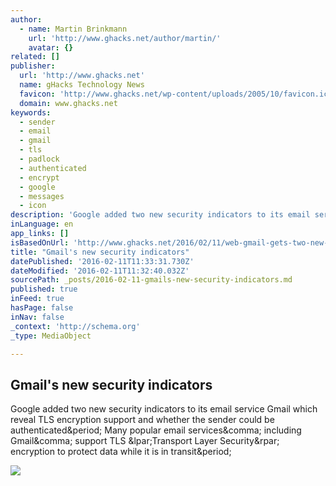 ```yaml
---
author:
  - name: Martin Brinkmann
    url: 'http://www.ghacks.net/author/martin/'
    avatar: {}
related: []
publisher:
  url: 'http://www.ghacks.net'
  name: gHacks Technology News
  favicon: 'http://www.ghacks.net/wp-content/uploads/2005/10/favicon.ico'
  domain: www.ghacks.net
keywords:
  - sender
  - email
  - gmail
  - tls
  - padlock
  - authenticated
  - encrypt
  - google
  - messages
  - icon
description: 'Google added two new security indicators to its email service Gmail which reveal TLS encryption support and whether the sender could be authenticated. Many popular email services, including Gmail, support TLS (Transport Layer Security) encryption to protect data while it is in transit.'
inLanguage: en
app_links: []
isBasedOnUrl: 'http://www.ghacks.net/2016/02/11/web-gmail-gets-two-new-security-indicators/'
title: "Gmail's new security indicators"
datePublished: '2016-02-11T11:33:31.730Z'
dateModified: '2016-02-11T11:32:40.032Z'
sourcePath: _posts/2016-02-11-gmails-new-security-indicators.md
published: true
inFeed: true
hasPage: false
inNav: false
_context: 'http://schema.org'
_type: MediaObject

---
```

<article style=""><h1>Gmail's new security indicators</h1><p>Google added two new security indicators to its email service Gmail which reveal TLS encryption support and whether the sender could be authenticated&amp;period; Many popular email services&amp;comma; including Gmail&amp;comma; support TLS &amp;lpar;Transport Layer Security&amp;rpar; encryption to protect data while it is in transit&amp;period;</p><img src="http://cdn.ghacks.net/wp-content/uploads/2016/02/gmail-tls-encryption.jpg" /></article>